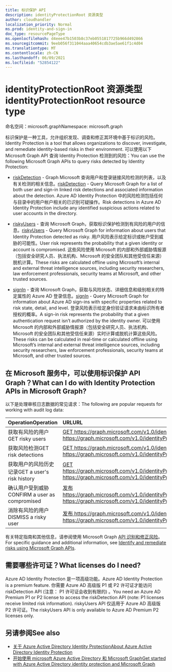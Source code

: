 ```yaml
---
title: 标识保护 API
description: identityProtectionRoot 资源类型
author: cloudhandler
localization_priority: Normal
ms.prod: identity-and-sign-in
doc_type: resourcePageType
ms.openlocfilehash: d4eee47b1503b8c37eb0551817725b966d492866
ms.sourcegitcommit: 9eeb056f311044aaa40654cdb3ae5ae61f1c4d04
ms.translationtype: MT
ms.contentlocale: zh-CN
ms.lasthandoff: 06/09/2021
ms.locfileid: "52854122"
---
```

# <a name="identityprotectionroot-resource-type"></a><span data-ttu-id="deba7-103">identityProtectionRoot 资源类型</span><span class="sxs-lookup"><span data-stu-id="deba7-103">identityProtectionRoot resource type</span></span>

<span data-ttu-id="deba7-104">命名空间：microsoft.graph</span><span class="sxs-lookup"><span data-stu-id="deba7-104">Namespace: microsoft.graph</span></span>

<span data-ttu-id="deba7-105">标识保护是一种工具，允许组织发现、调查和修正其环境中基于标识的风险。</span><span class="sxs-lookup"><span data-stu-id="deba7-105">Identity Protection is a tool that allows organizations to discover, investigate, and remediate identity-based risks in their environment.</span></span> <span data-ttu-id="deba7-106">可以使用以下 Microsoft Graph API 查询 Identity Protection 检测到的风险：</span><span class="sxs-lookup"><span data-stu-id="deba7-106">You can use the following Microsoft Graph APIs to query risks detected by Identity Protection:</span></span> 

* <span data-ttu-id="deba7-107">[riskDetection](riskdetection.md) - Graph Microsoft 查询用户和登录链接风险检测的列表，以及有关检测的相关信息。</span><span class="sxs-lookup"><span data-stu-id="deba7-107">[riskDetection](riskdetection.md) - Query Microsoft Graph for a list of both user and sign-in linked risk detections and associated information about the detection.</span></span> <span data-ttu-id="deba7-108">Azure AD Identity Protection 中的风险检测包括任何与目录中的用户帐户相关的已识别可疑操作。</span><span class="sxs-lookup"><span data-stu-id="deba7-108">Risk detections in Azure AD Identity Protection include any identified suspicious actions related to user accounts in the directory.</span></span>

* <span data-ttu-id="deba7-109">[riskyUsers](riskyuser.md) - 查询 Microsoft Graph，获取标识保护检测到有风险的用户的信息。</span><span class="sxs-lookup"><span data-stu-id="deba7-109">[riskyUsers](riskyuser.md) - Query Microsoft Graph for information about users that Identity Protection detected as risky.</span></span> <span data-ttu-id="deba7-110">用户风险表示给定标识或帐户受到威胁的可能性。</span><span class="sxs-lookup"><span data-stu-id="deba7-110">User risk represents the probability that a given identity or account is compromised.</span></span> <span data-ttu-id="deba7-111">这些风险使用 Microsoft 的内部和外部威胁情报源（包括安全研究人员、执法机构、Microsoft 的安全团队和其他受信任来源）脱机计算。</span><span class="sxs-lookup"><span data-stu-id="deba7-111">These risks are calculated offline using Microsoft’s internal and external threat intelligence sources, including security researchers, law enforcement professionals, security teams at Microsoft, and other trusted sources.</span></span>

* <span data-ttu-id="deba7-112">[signIn](signin.md) - 查询 Microsoft Graph，获取与风险状态、详细信息和级别相关的特定属性的 Azure AD 登录信息。</span><span class="sxs-lookup"><span data-stu-id="deba7-112">[signIn](signin.md) - Query Microsoft Graph for information about Azure AD sign-ins with specific properties related to risk state, detail, and level.</span></span> <span data-ttu-id="deba7-113">登录风险表示给定身份验证请求未由标识所有者授权的概率。</span><span class="sxs-lookup"><span data-stu-id="deba7-113">A sign-in risk represents the probability that a given authentication request isn’t authorized by the identity owner.</span></span> <span data-ttu-id="deba7-114">可以使用 Microsoft 的内部和外部威胁情报源（包括安全研究人员、执法机构、Microsoft 的安全团队和其他受信任来源）实时计算或脱机计算这些风险。</span><span class="sxs-lookup"><span data-stu-id="deba7-114">These risks can be calculated in real-time or calculated offline using Microsoft’s internal and external threat intelligence sources, including security researchers, law enforcement professionals, security teams at Microsoft, and other trusted sources.</span></span>

## <a name="what-can-i-do-with-identity-protection-apis-in-microsoft-graph"></a><span data-ttu-id="deba7-115">在 Microsoft 服务中，可以使用标识保护 API Graph？</span><span class="sxs-lookup"><span data-stu-id="deba7-115">What can I do with Identity Protection APIs in Microsoft Graph?</span></span>

<span data-ttu-id="deba7-116">以下是处理审核日志数据的常见请求：</span><span class="sxs-lookup"><span data-stu-id="deba7-116">The following are popular requests for working with audit log data:</span></span>

<span data-ttu-id="deba7-117">Operation</span><span class="sxs-lookup"><span data-stu-id="deba7-117">Operation</span></span> | <span data-ttu-id="deba7-118">URL</span><span class="sxs-lookup"><span data-stu-id="deba7-118">URL</span></span>
:----------|:----
<span data-ttu-id="deba7-119">获取有风险的用户</span><span class="sxs-lookup"><span data-stu-id="deba7-119">GET risky users</span></span> | [<span data-ttu-id="deba7-120">GET https://graph.microsoft.com/v1.0/identityProtection/riskyUsers</span><span class="sxs-lookup"><span data-stu-id="deba7-120">GET https://graph.microsoft.com/v1.0/identityProtection/riskyUsers</span></span>](https://developer.microsoft.com/graph/graph-explorer?request=identityProtection/riskyUsers&version=v1.0)
<span data-ttu-id="deba7-121">获取风险检测</span><span class="sxs-lookup"><span data-stu-id="deba7-121">GET risk detections</span></span> | [<span data-ttu-id="deba7-122">GET https://graph.microsoft.com/v1.0/identityProtection/riskDetections</span><span class="sxs-lookup"><span data-stu-id="deba7-122">GET https://graph.microsoft.com/v1.0/identityProtection/riskDetections</span></span>](https://developer.microsoft.com/graph/graph-explorer?request=identityProtection/riskDetections&version=v1.0)
<span data-ttu-id="deba7-123">获取用户的风险历史记录</span><span class="sxs-lookup"><span data-stu-id="deba7-123">GET a user's risk history</span></span> | [<span data-ttu-id="deba7-124">GET https://graph.microsoft.com/v1.0/identityProtection/riskyUsers/{riskyUserId}/history</span><span class="sxs-lookup"><span data-stu-id="deba7-124">GET https://graph.microsoft.com/v1.0/identityProtection/riskyUsers/{riskyUserId}/history</span></span>](https://developer.microsoft.com/graph/graph-explorer?request=identityProtection/riskyUsers/{riskyUserId}/history&version=v1.0)
<span data-ttu-id="deba7-125">确认用户受到威胁</span><span class="sxs-lookup"><span data-stu-id="deba7-125">CONFIRM a user as compromised</span></span> | [<span data-ttu-id="deba7-126">发布 https://graph.microsoft.com/v1.0/identityProtection/riskyUsers/confirmCompromised</span><span class="sxs-lookup"><span data-stu-id="deba7-126">POST https://graph.microsoft.com/v1.0/identityProtection/riskyUsers/confirmCompromised</span></span>](https://developer.microsoft.com/graph/graph-explorer?request=/identityProtection/riskyUsers/confirmCompromised&version=v1.0)
<span data-ttu-id="deba7-127">消除有风险的用户</span><span class="sxs-lookup"><span data-stu-id="deba7-127">DISMISS a risky user</span></span> | [<span data-ttu-id="deba7-128">发布 https://graph.microsoft.com/v1.0/identityProtection/riskyUsers/dismiss</span><span class="sxs-lookup"><span data-stu-id="deba7-128">POST https://graph.microsoft.com/v1.0/identityProtection/riskyUsers/dismiss</span></span>](https://developer.microsoft.com/graph/graph-explorer?request=/identityProtection/riskyUsers/dismiss&version=v1.0)

<span data-ttu-id="deba7-129">有关特定指南和其他信息，请参阅使用 Microsoft Graph [API 识别和修正风险](/graph/tutorial-riskdetection-api)。</span><span class="sxs-lookup"><span data-stu-id="deba7-129">For specific guidance and additional information, see [Identify and remediate risks using Microsoft Graph APIs](/graph/tutorial-riskdetection-api).</span></span>

## <a name="what-licenses-do-i-need"></a><span data-ttu-id="deba7-130">需要哪些许可证？</span><span class="sxs-lookup"><span data-stu-id="deba7-130">What licenses do I need?</span></span>

<span data-ttu-id="deba7-131">Azure AD Identity Protection 是一项高级功能。</span><span class="sxs-lookup"><span data-stu-id="deba7-131">Azure AD Identity Protection is a premium feature.</span></span> <span data-ttu-id="deba7-132">你需要 Azure AD 高级版 P1 或 P2 许可证才能访问 riskDetection API (注意： P1 许可证会收到有限的) 。</span><span class="sxs-lookup"><span data-stu-id="deba7-132">You need an Azure AD Premium P1 or P2 license to access the riskDetection API (note: P1 licenses receive limited risk information).</span></span> <span data-ttu-id="deba7-133">riskyUsers API 仅适用于 Azure AD 高级版 P2 许可证。</span><span class="sxs-lookup"><span data-stu-id="deba7-133">The riskyUsers API is only available to Azure AD Premium P2 licenses only.</span></span>

## <a name="see-also"></a><span data-ttu-id="deba7-134">另请参阅</span><span class="sxs-lookup"><span data-stu-id="deba7-134">See also</span></span>

* [<span data-ttu-id="deba7-135">关于 Azure Active Directory Identity Protection</span><span class="sxs-lookup"><span data-stu-id="deba7-135">About Azure Active Directory Identity Protection</span></span>](/azure/active-directory/identity-protection/overview-identity-protection)
* [<span data-ttu-id="deba7-136">开始使用 microsoft Azure Active Directory 和 Microsoft Graph</span><span class="sxs-lookup"><span data-stu-id="deba7-136">Get started with Azure Active Directory identity protection and Microsoft Graph</span></span>](/azure/active-directory/identity-protection/howto-identity-protection-graph-api)
